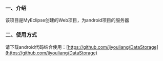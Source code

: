 ### 一、介绍
该项目是MyEclipse创建的Web项目，为android项目的服务器

### 二、使用方式

请下载android代码结合使用：[https://github.com/jiyouliang/DataStorage](https://github.com/jiyouliang/DataStorage)
